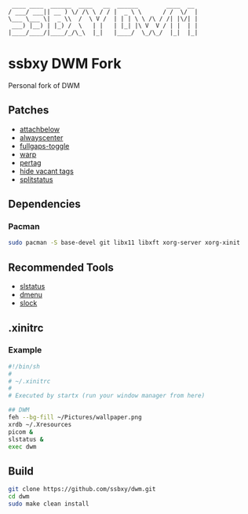 ```
 ____ ____  ______  ____   __  ______        ____  __ 
/ ___/ ___|| __ ) \/ /\ \ / / |  _ \ \      / /  \/  |
\___ \___ \|  _ \\  /  \ V /  | | | \ \ /\ / /| |\/| |
 ___) |__) | |_) /  \   | |   | |_| |\ V  V / | |  | |
|____/____/|____/_/\_\  |_|   |____/  \_/\_/  |_|  |_|
```

# ssbxy DWM Fork
Personal fork of DWM                   

## Patches
* [attachbelow](https://dwm.suckless.org/patches/attachbelow/)
* [alwayscenter](https://dwm.suckless.org/patches/alwayscenter/)
* [fullgaps-toggle](https://dwm.suckless.org/patches/fullgaps/)
* [warp](https://dwm.suckless.org/patches/warp/)
* [pertag](https://dwm.suckless.org/patches/pertag/)
* [hide vacant tags](https://dwm.suckless.org/patches/hide_vacant_tags/)
* [splitstatus](https://dwm.suckless.org/patches/splitstatus/)

## Dependencies
### Pacman
```bash
sudo pacman -S base-devel git libx11 libxft xorg-server xorg-xinit
```
## Recommended Tools
* [slstatus](https://github.com/ssbxy/slstatus)
* [dmenu](https://tools.suckless.org/dmenu/)
* [slock](https://tools.suckless.org/slock/)

## .xinitrc
### Example
```bash
#!/bin/sh
#
# ~/.xinitrc
#
# Executed by startx (run your window manager from here)

## DWM
feh --bg-fill ~/Pictures/wallpaper.png
xrdb ~/.Xresources
picom &
slstatus &
exec dwm
```

## Build
```bash
git clone https://github.com/ssbxy/dwm.git
cd dwm
sudo make clean install
```
